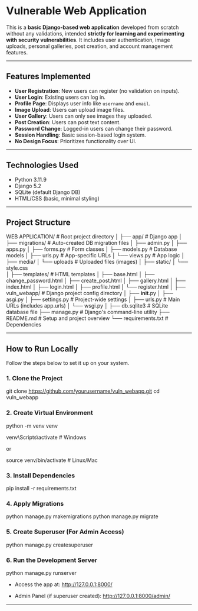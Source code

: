 # Vulnerable Web Application 

This is a **basic Django-based web application** developed from scratch without any validations, intended **strictly for learning and experimenting with security vulnerabilities**. It includes user authentication, image uploads, personal galleries, post creation, and account management features.

---

## Features Implemented

- **User Registration**: New users can register (no validation on inputs).
- **User Login**: Existing users can log in.
- **Profile Page**: Displays user info like `username` and `email`.
- **Image Upload**: Users can upload image files.
- **User Gallery**: Users can only see images they uploaded.
- **Post Creation**: Users can post text content.
- **Password Change**: Logged-in users can change their password.
- **Session Handling**: Basic session-based login system.
- **No Design Focus**: Prioritizes functionality over UI.

---

##  Technologies Used

- Python 3.11.9
- Django 5.2
- SQLite (default Django DB)
- HTML/CSS (basic, minimal styling)

---

##  Project Structure

WEB APPLICATION/                     # Root project directory
│
├── app/                        # Django app
│   ├── migrations/             # Auto-created DB migration files
│   ├── admin.py
│   ├── apps.py
│   ├── forms.py                # Form classes
│   ├── models.py               # Database models
│   ├── urls.py                 # App-specific URLs
│   └── views.py                # App logic
│
├── media/ 
│    └── uploads                 # Uploaded files (images)
│
├── static/
│   └── style.css  
│
├── templates/              # HTML templates
│   ├── base.html
│   ├── change_password.html
│   ├── create_post.html
│   ├── gallery.html
│   ├── index.html
│   ├── login.html
│   ├── profile.html
│   └── register.html
│
├── vuln_webapp/                # Django project config directory
│   ├── __init__.py
│   ├── asgi.py
│   ├── settings.py             # Project-wide settings
│   ├── urls.py                 # Main URLs (includes app.urls)
│   └── wsgi.py
│
├── db.sqlite3                  # SQLite database file
├── manage.py                   # Django's command-line utility
├── README.md                   # Setup and project overview
└── requirements.txt            # Dependencies 


---

##  How to Run Locally

Follow the steps below to set it up on your system.

### 1.  Clone the Project

git clone https://github.com/yourusername/vuln_webapp.git
cd vuln_webapp

### 2.  Create Virtual Environment

python -m venv venv

venv\Scripts\activate    # Windows

or

source venv/bin/activate # Linux/Mac

### 3. Install Dependencies

pip install -r requirements.txt

### 4. Apply Migrations

python manage.py makemigrations
python manage.py migrate

### 5. Create Superuser (For Admin Access)

python manage.py createsuperuser

### 6. Run the Development Server

python manage.py runserver

* Access the app at: http://127.0.0.1:8000/

* Admin Panel (if superuser created): http://127.0.0.1:8000/admin/

---
